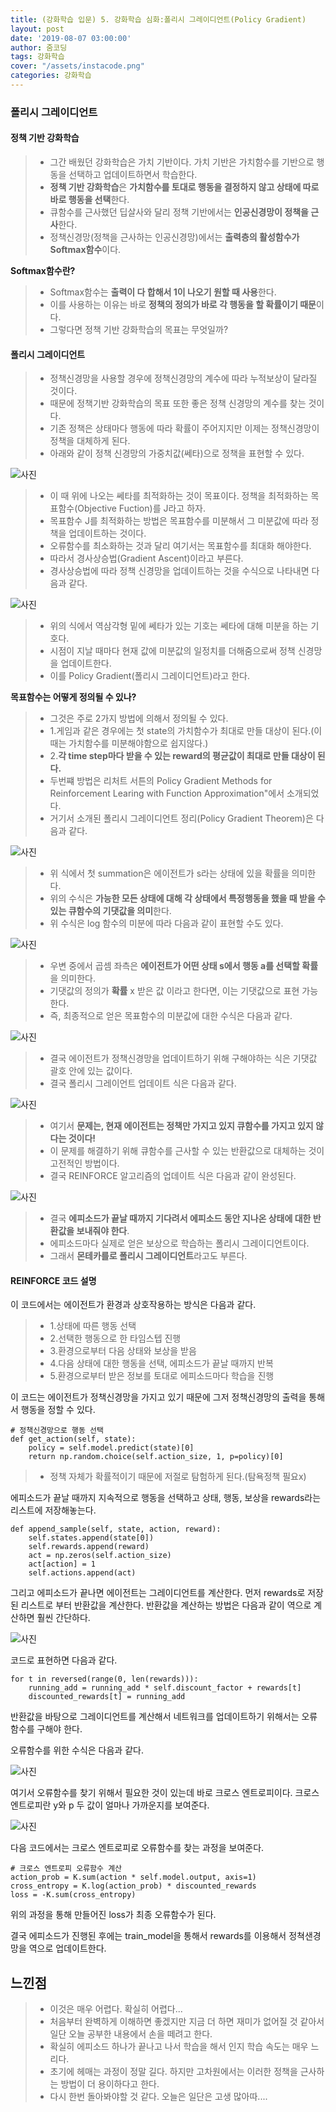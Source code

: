 ```yaml
---
title: (강화학습 입문) 5. 강화학습 심화:폴리시 그레이디언트(Policy Gradient)
layout: post
date: '2019-08-07 03:00:00'
author: 줌코딩
tags: 강화학습
cover: "/assets/instacode.png"
categories: 강화학습
---
```


### 폴리시 그레이디언트

#### 정책 기반 강화학습

>* 그간 배웠던 강화학습은 가치 기반이다. 가치 기반은 가치함수를 기반으로 행동을 선택하고 업데이트하면서 학습한다.
>* **정책 기반 강화학습**은 **가치함수를 토대로 행동을 결정하지 않고 상태에 따로 바로 행동을 선택**한다.
>* 큐함수를 근사했던 딥살사와 달리 정책 기반에서는 **인공신경망이 정책을 근사**한다.
>* 정책신경망(정책을 근사하는 인공신경망)에서는 **출력층의 활성함수가 Softmax함수**이다.

**Softmax함수란?**

>* Softmax함수는 **출력이 다 합해서 1이 나오기 원할 때 사용**한다.
>* 이를 사용하는 이유는 바로 **정책의 정의가 바로 각 행동을 할 확률이기 때문**이다.
>* 그렇다면 정책 기반 강화학습의 목표는 무엇일까?

#### 폴리시 그레이디언트

>* 정책신경망을 사용할 경우에 정책신경망의 계수에 따라 누적보상이 달라질 것이다.
>* 때문에 정책기반 강화학습의 목표 또한 좋은 정책 신경망의 계수를 찾는 것이다.
>* 기존 정책은 상태마다 행동에 따라 확률이 주어지지만 이제는 정책신경망이 정책을 대체하게 된다.
>* 아래와 같이 정책 신경망의 가중치값(쎄타)으로 정책을 표현할 수 있다.

![사진](https://raw.githubusercontent.com/zoomKoding/zoomKoding.github.io/source/assets/_posts/RL5-1.png)

>* 이 때 위에 나오는 쎄타를 최적화하는 것이 목표이다. 정책을 최적화하는 목표함수(Objective Fuction)를 J라고 하자.
>* 목표함수 J를 최적화하는 방법은 목표함수를 미분해서 그 미분값에 따라 정책을 업데이트하는 것이다.
>* 오류함수를 최소화하는 것과 달리 여기서는 목표함수를 최대화 해야한다.
>* 따라서 경사상승법(Gradient Ascent)이라고 부른다.
>* 경사상승법에 따라 정책 신경망을 업데이트하는 것을 수식으로 나타내면 다음과 같다.

![사진](https://raw.githubusercontent.com/zoomKoding/zoomKoding.github.io/source/assets/_posts/RL5-2.png)

>* 위의 식에서 역삼각형 밑에 쎄타가 있는 기호는 쎄타에 대해 미분을 하는 기호다.
>* 시점이 지날 때마다 현재 값에 미분값의 일정치를 더해줌으로써 정책 신경망을 업데이트한다.
>* 이를 Policy Gradient(폴리시 그레이디언트)라고 한다.

**목표함수는 어떻게 정의될 수 있나?**

>* 그것은 주로 2가지 방법에 의해서 정의될 수 있다.
>* 1.게임과 같은 경우에는 첫 state의 가치함수가 최대로 만들 대상이 된다.(이 때는 가치함수를 미분해야함으로 쉽지않다.)
>* 2.**각 time step마다 받을 수 있는 reward의 평균값이 최대로 만들 대상이 된다.**
>* 두번쨰 방법은 리처트 서튼의 Policy Gradient Methods for Reinforcement Learing with Function Approximation"에서 소개되었다.
>* 거기서 소개된 폴리시 그레이디언트 정리(Policy Gradient Theorem)은 다음과 같다.

![사진](https://raw.githubusercontent.com/zoomKoding/zoomKoding.github.io/source/assets/_posts/RL5-3.png)

>* 위 식에서 첫 summation은 에이전트가 s라는 상태에 있을 확률을 의미한다.
>* 위의 수식은 **가능한 모든 상태에 대해 각 상태에서 특정행동을 했을 때 받을 수 있는 큐함수의 기댓값을 의미**한다.
>* 위 수식은 log 함수의 미분에 따라 다음과 같이 표현할 수도 있다.

![사진](https://raw.githubusercontent.com/zoomKoding/zoomKoding.github.io/source/assets/_posts/RL5-4.png)

>* 우변 중에서 곱셈 좌측은 **에이전트가 어떤 상태 s에서 행동 a를 선택할 확률**을 의미한다.
>* 기댓값의 정의가 **확률** x 받은 값 이라고 한다면, 이는 기댓값으로 표현 가능한다.
>* 즉, 최종적으로 얻은 목표함수의 미분값에 대한 수식은 다음과 같다.

![사진](https://raw.githubusercontent.com/zoomKoding/zoomKoding.github.io/source/assets/_posts/RL5-5.png)

>* 결국 에이전트가 정책신경망을 업데이트하기 위해 구해야하는 식은 기댓값 괄호 안에 있는 값이다.
>* 결국 폴리시 그레이언트 업데이트 식은 다음과 같다.

![사진](https://raw.githubusercontent.com/zoomKoding/zoomKoding.github.io/source/assets/_posts/RL5-6.png)

>* 여기서 **문제는, 현재 에이전트는 정책만 가지고 있지 큐함수를 가지고 있지 않다는 것이다!**
>* 이 문제를 해결하기 위해 큐함수를 근사할 수 있는 반환값으로 대체하는 것이 고전적인 방법이다.
>* 결국 REINFORCE 알고리즘의 업데이트 식은 다음과 같이 완성된다.

![사진](https://raw.githubusercontent.com/zoomKoding/zoomKoding.github.io/source/assets/_posts/RL5-7.png)

>* 결국 **에피소드가 끝날 때까지 기다려서 에피소드 동안 지나온 상태에 대한 반환값을 보내줘야 한다**.
>* 에피소드마다 실제로 얻은 보상으로 학습하는 폴리시 그레이디언트이다.
>* 그래서 **몬테카를로 폴리시 그레이디언트**라고도 부른다.

#### REINFORCE 코드 설명

이 코드에서는 에이전트가 환경과 상호작용하는 방식은 다음과 같다.

>* 1.상태에 따른 행동 선택
>* 2.선택한 행동으로 한 타임스텝 진행
>* 3.환경으로부터 다음 상태와 보상을 받음
>* 4.다음 상태에 대한 행동을 선택, 에피소드가 끝날 때까지 반복
>* 5.환경으로부터 받은 정보를 토대로 에피소드마다 학습을 진행

이 코드는 에이전트가 정책신경망을 가지고 있기 때문에 그저 정책신경망의 출력을 통해서 행동을 정할 수 있다.

    # 정책신경망으로 행동 선택
    def get_action(self, state):
        policy = self.model.predict(state)[0]
        return np.random.choice(self.action_size, 1, p=policy)[0]

>* 정책 자체가 확률적이기 때문에 저절로 탐험하게 된다.(탐욕정책 필요x)

에피소드가 끝날 때까지 지속적으로 행동을 선택하고 상태, 행동, 보상을 rewards라는 리스트에 저장해놓는다.

    def append_sample(self, state, action, reward):
        self.states.append(state[0])
        self.rewards.append(reward)
        act = np.zeros(self.action_size)
        act[action] = 1
        self.actions.append(act)

그리고 에피소드가 끝나면 에이전트는 그레이디언트를 계산한다. 먼저 rewards로 저장된 리스트로 부터 반환값을 계산한다.
반환값을 계산하는 방법은 다음과 같이 역으로 계산하면 훨씬 간단하다.

![사진](https://raw.githubusercontent.com/zoomKoding/zoomKoding.github.io/source/assets/_posts/RL5-8.png)

코드로 표현하면 다음과 같다.

    for t in reversed(range(0, len(rewards))):
        running_add = running_add * self.discount_factor + rewards[t]
        discounted_rewards[t] = running_add

반환값을 바탕으로 그레이디언트를 계산해서 네트워크를 업데이트하기 위해서는 오류함수를 구해야 한다.

오류함수를 위한 수식은 다음과 같다.

![사진](https://raw.githubusercontent.com/zoomKoding/zoomKoding.github.io/source/assets/_posts/RL5-9.png)

여기서 오류함수를 찾기 위해서 필요한 것이 있는데 바로 크로스 엔트로피이다. 크로스 엔트로피란 y와 p 두 값이 얼마나 가까운지를 보여준다.

![사진](https://raw.githubusercontent.com/zoomKoding/zoomKoding.github.io/source/assets/_posts/RL5-10.png)

다음 코드에서는 크로스 엔트로피로 오류함수를 찾는 과정을 보여준다.

    # 크로스 엔트로피 오류함수 계산
    action_prob = K.sum(action * self.model.output, axis=1)
    cross_entropy = K.log(action_prob) * discounted_rewards
    loss = -K.sum(cross_entropy)

위의 과정을 통해 만들어진 loss가 최종 오류함수가 된다.

결국 에피소드가 진행된 후에는 train_model을 통해서 rewards를 이용해서 정쳑샌경망을 역으로 업데이트한다.

## 느낀점

>* 이것은 매우 어렵다. 확실히 어렵다...
>* 처음부터 완벽하게 이해하면 좋겠지만 지금 더 하면 재미가 없어질 것 같아서 일단 오늘 공부한 내용에서 손을 떼려고 한다.
>* 확실히 에피소드 하나가 끝나고 나서 학습을 해서 인지 학습 속도는 매우 느리다.
>* 초기에 헤매는 과정이 정말 길다. 하지만 고차원에서는 이러한 정책을 근사하는 방법이 더 용이하다고 한다.
>* 다시 한번 돌아봐야할 것 같다. 오늘은 일단은 고생 많아따....
